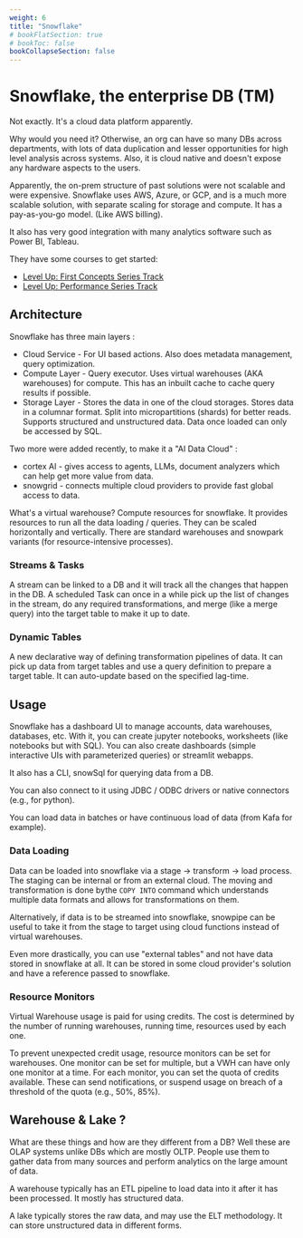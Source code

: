 ```yaml
---
weight: 6
title: "Snowflake"
# bookFlatSection: true
# bookToc: false
bookCollapseSection: false
---
```

# Snowflake, the enterprise DB (TM)
Not exactly. It's a cloud data platform apparently.

Why would you need it? Otherwise, an org can have so many DBs across departments,
with lots of data duplication and lesser opportunities for high level analysis across systems.
Also, it is cloud native and doesn't expose any hardware aspects to the users.

Apparently, the on-prem structure of past solutions were not scalable and were expensive.
Snowflake uses AWS, Azure, or GCP, and is a much more scalable solution,
with separate scaling for storage and compute. It has a pay-as-you-go model. (Like AWS billing).

It also has very good integration with many analytics software such as Power BI, Tableau.

They have some courses to get started:
* [Level Up: First Concepts Series Track](https://learn.snowflake.com/en/pages/level-up-track/)
* [Level Up: Performance Series Track](https://learn.snowflake.com/en/pages/level-up-performance-track/)

## Architecture
Snowflake has three main layers : 
* Cloud Service - For UI based actions. Also does metadata management, query optimization.
* Compute Layer - Query executor. Uses virtual warehouses (AKA warehouses) for compute. This has an inbuilt cache to cache query results if possible.
* Storage Layer - Stores the data in one of the cloud storages. Stores data in a columnar format. Split into micropartitions (shards) for better reads. Supports structured and unstructured data. Data once loaded can only be accessed by SQL.

Two more were added recently, to make it a "AI Data Cloud" :
* cortex AI - gives access to agents, LLMs, document analyzers which can help get more value from data.
* snowgrid - connects multiple cloud providers to provide fast global access to data.

What's a virtual warehouse?
Compute resources for snowflake. It provides resources to run all the data loading / queries.
They can be scaled horizontally and vertically.
There are standard warehouses and snowpark variants (for resource-intensive processes).

### Streams & Tasks
A stream can be linked to a DB and it will track all the changes that happen in the DB.
A scheduled Task can once in a while pick up the list of changes in the stream, do any required transformations,
and merge (like a merge query) into the target table to make it up to date.

### Dynamic Tables
A new declarative way of defining transformation pipelines of data.
It can pick up data from target tables and use a query definition to prepare a target table.
It can auto-update based on the specified lag-time.

## Usage
Snowflake has a dashboard UI to manage accounts, data warehouses, databases, etc.
With it, you can create jupyter notebooks, worksheets (like notebooks but with SQL).
You can also create dashboards (simple interactive UIs with parameterized queries) or streamlit webapps.

It also has a CLI, snowSql for querying data from a DB.

You can also connect to it using JDBC / ODBC drivers or native connectors (e.g., for python).

You can load data in batches or have continuous load of data (from Kafa for example).

### Data Loading
Data can be loaded into snowflake via a stage -> transform -> load process.
The staging can be internal or from an external cloud.
The moving and transformation is done bythe `COPY INTO` command which understands multiple data formats and allows for transformations on them.

Alternatively, if data is to be streamed into snowflake, snowpipe can be useful to take it from the stage to target using cloud functions instead of virtual warehouses.

Even more drastically, you can use "external tables" and not have data stored in snowflake at all. It can be stored in some cloud provider's solution and have a reference passed to snowflake.

### Resource Monitors
Virtual Warehouse usage is paid for using credits. The cost is determined by the number of running warehouses, running time, resources used by each one.

To prevent unexpected credit usage, resource monitors can be set for warehouses.
One monitor can be set for multiple, but a VWH can have only one monitor at a time.
For each monitor, you can set the quota of credits available. These can send notifications, or suspend usage on breach of a threshold of the quota (e.g., 50%, 85%).

## Warehouse & Lake ?
What are these things and how are they different from a DB? Well these are OLAP systems unlike DBs which are mostly OLTP.
People use them to gather data from many sources and perform analytics on the large amount of data.

A warehouse typically has an ETL pipeline to load data into it after it has been processed. It mostly has structured data.

A lake typically stores the raw data, and may use the ELT methodology. It can store unstructured data in different forms.
